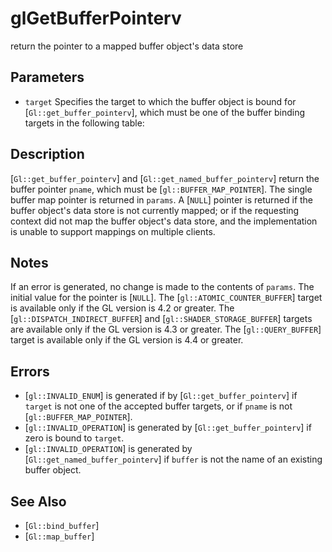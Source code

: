 # glGetBufferPointerv
return the pointer to a mapped buffer object's data store

## Parameters
- `target`
  Specifies the target to which the buffer object is bound for
  [`Gl::get_buffer_pointerv`], which must be one of the buffer binding
  targets in the following table:

## Description
[`Gl::get_buffer_pointerv`] and [`Gl::get_named_buffer_pointerv`]
  return the buffer pointer `pname`, which must be
  [`gl::BUFFER_MAP_POINTER`]. The single buffer map pointer is returned
  in `params`. A [`NULL`] pointer is returned if the buffer object's
  data store is not currently mapped; or if the requesting context did
  not map the buffer object's data store, and the implementation is
  unable to support mappings on multiple clients.

## Notes
If an error is generated, no change is made to the contents of
  `params`.
The initial value for the pointer is [`NULL`].
The [`gl::ATOMIC_COUNTER_BUFFER`] target is available only if the GL
  version is 4.2 or greater.
The [`gl::DISPATCH_INDIRECT_BUFFER`] and [`gl::SHADER_STORAGE_BUFFER`]
  targets are available only if the GL version is 4.3 or greater.
The [`gl::QUERY_BUFFER`] target is available only if the GL version is
  4.4 or greater.

## Errors
- [`gl::INVALID_ENUM`] is generated if by [`Gl::get_buffer_pointerv`] if
  `target` is not one of the accepted buffer targets, or if `pname` is
  not [`gl::BUFFER_MAP_POINTER`].
- [`gl::INVALID_OPERATION`] is generated by [`Gl::get_buffer_pointerv`]
  if zero is bound to `target`.
- [`gl::INVALID_OPERATION`] is generated by
  [`Gl::get_named_buffer_pointerv`] if `buffer` is not the name of an
  existing buffer object.

## See Also
- [`Gl::bind_buffer`]
- [`Gl::map_buffer`]
